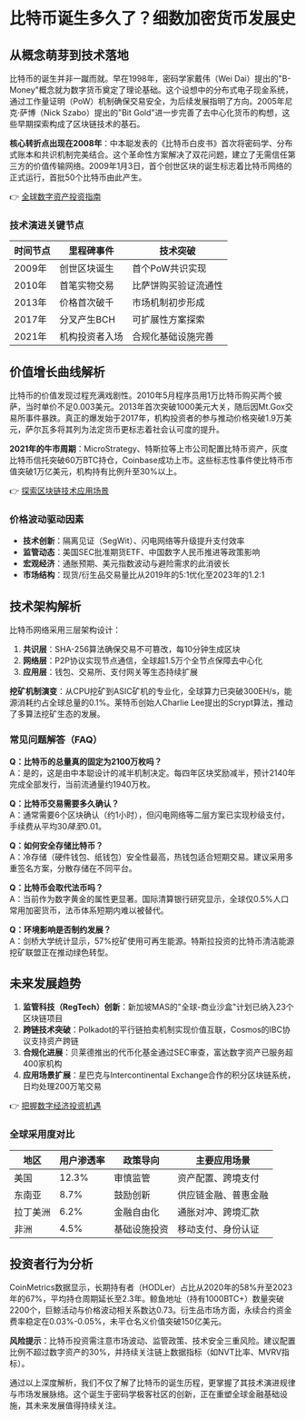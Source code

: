 # 比特币诞生多久了？细数加密货币发展史

## 从概念萌芽到技术落地
比特币的诞生并非一蹴而就。早在1998年，密码学家戴伟（Wei Dai）提出的"B-Money"概念就为数字货币奠定了理论基础。这个设想中的分布式电子现金系统，通过工作量证明（PoW）机制确保交易安全，为后续发展指明了方向。2005年尼克·萨博（Nick Szabo）提出的"Bit Gold"进一步完善了去中心化货币的构想，这些早期探索构成了区块链技术的基石。

**核心转折点出现在2008年**：中本聪发表的《比特币白皮书》首次将密码学、分布式账本和共识机制完美结合。这个革命性方案解决了双花问题，建立了无需信任第三方的价值传输网络。2009年1月3日，首个创世区块的诞生标志着比特币网络的正式运行，首批50个比特币由此产生。

👉 [全球数字资产投资指南](https://bit.ly/okx_welcome)

### 技术演进关键节点
| 时间节点 | 里程碑事件 | 技术突破 |
|---------|------------|----------|
| 2009年 | 创世区块诞生 | 首个PoW共识实现 |
| 2010年 | 首笔实物交易 | 比萨饼购买验证流通性 |
| 2013年 | 价格首次破千 | 市场机制初步形成 |
| 2017年 | 分叉产生BCH | 可扩展性方案探索 |
| 2021年 | 机构投资者入场 | 合规化基础设施完善 |

## 价值增长曲线解析
比特币的价值发现过程充满戏剧性。2010年5月程序员用1万比特币购买两个披萨，当时单价不足0.003美元。2013年首次突破1000美元大关，随后因Mt.Gox交易所事件暴跌。真正的爆发始于2017年，机构投资者的参与推动价格突破1.9万美元，萨尔瓦多将其列为法定货币更标志着社会认可度的提升。

**2021年的牛市周期**：MicroStrategy、特斯拉等上市公司配置比特币资产，灰度比特币信托突破60万BTC持仓，Coinbase成功上市。这些标志性事件使比特币市值突破1万亿美元，机构持有比例升至30%以上。

👉 [探索区块链技术应用场景](https://bit.ly/okx_welcome)

### 价格波动驱动因素
- **技术创新**：隔离见证（SegWit）、闪电网络等升级提升支付效率
- **监管动态**：美国SEC批准期货ETF、中国数字人民币推进等政策影响
- **宏观经济**：通胀预期、美元指数波动与避险需求的此消彼长
- **市场结构**：现货/衍生品交易量比从2019年的5:1优化至2023年的1.2:1

## 技术架构解析
比特币网络采用三层架构设计：
1. **共识层**：SHA-256算法确保交易不可篡改，每10分钟生成区块
2. **网络层**：P2P协议实现节点通信，全球超1.5万个全节点保障去中心化
3. **应用层**：钱包、交易所、支付网关等生态持续扩展

**挖矿机制演变**：从CPU挖矿到ASIC矿机的专业化，全球算力已突破300EH/s，能源消耗约占全球总量的0.1%。莱特币创始人Charlie Lee提出的Scrypt算法，推动了多算法挖矿生态的发展。

### 常见问题解答（FAQ）
**Q：比特币的总量真的固定为2100万枚吗？**  
A：是的，这是由中本聪设计的减半机制决定。每四年区块奖励减半，预计2140年完成全部发行，当前流通量约1940万枚。

**Q：比特币交易需要多久确认？**  
A：通常需要6个区块确认（约1小时），但闪电网络等二层方案已实现秒级支付，手续费从平均$30降至$0.01。

**Q：如何安全存储比特币？**  
A：冷存储（硬件钱包、纸钱包）安全性最高，热钱包适合短期交易。建议采用多重签名方案，分散存储在不同平台。

**Q：比特币会取代法币吗？**  
A：当前作为数字黄金的属性更显著。国际清算银行研究显示，全球仅0.5%人口常用加密货币，法币体系短期内难以被替代。

**Q：环境影响是否制约发展？**  
A：剑桥大学统计显示，57%挖矿使用可再生能源。特斯拉投资的比特币清洁能源挖矿联盟正在推动绿色转型。

## 未来发展趋势
1. **监管科技（RegTech）创新**：新加坡MAS的"全球-商业沙盒"计划已纳入23个区块链项目
2. **跨链技术突破**：Polkadot的平行链拍卖机制实现价值互联，Cosmos的IBC协议支持资产跨链
3. **合规化进展**：贝莱德推出的代币化基金通过SEC审查，富达数字资产已服务超400家机构
4. **应用场景扩展**：星巴克与Intercontinental Exchange合作的积分区块链系统，日均处理200万笔交易

👉 [把握数字经济投资机遇](https://bit.ly/okx_welcome)

### 全球采用度对比
| 地区 | 用户渗透率 | 政策导向 | 主要应用场景 |
|------|------------|----------|--------------|
| 美国 | 12.3% | 审慎监管 | 资产配置、跨境支付 |
| 东南亚 | 8.7% | 鼓励创新 | 供应链金融、普惠金融 |
| 拉丁美洲 | 6.2% | 金融自由化 | 通胀对冲、跨境汇款 |
| 非洲 | 4.5% | 基础设施投资 | 移动支付、身份认证 |

## 投资者行为分析
CoinMetrics数据显示，长期持有者（HODLer）占比从2020年的58%升至2023年的67%，平均持仓周期延长至2.3年。鲸鱼地址（持有1000BTC+）数量突破2200个，巨鲸活动与价格波动相关系数达0.73。衍生品市场方面，永续合约资金费率稳定在0.03%-0.05%，未平仓名义价值突破150亿美元。

**风险提示**：比特币投资需注意市场波动、监管政策、技术安全三重风险。建议配置比例不超过数字资产的30%，并持续关注链上数据指标（如NVT比率、MVRV指标）。

通过以上深度解析，我们不仅了解了比特币的诞生历程，更掌握了其技术演进规律与市场发展脉络。这个诞生于密码学极客社区的创新，正在重塑全球金融基础设施，其未来发展值得持续关注。